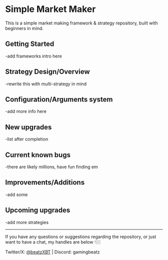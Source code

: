 Simple Market Maker
===================

This is a simple market making framework & strategy repository, built with beginners in mind.


Getting Started
---------------

-add frameworks intro here


Strategy Design/Overview
---------------

-rewrite this with multi-strategy in mind

Configuration/Arguments system
---------------

-add more info here

New upgrades
---------------

-list after completion

Current known bugs
---------------

-there are likely millions, have fun finding em

Improvements/Additions
---------------

-add some

Upcoming upgrades
---------------

-add more strategies

---------------

If you have any questions or suggestions regarding the repository, or just want to have a chat, my handles are below 👇🏼

Twitter/X: [@beatzXBT](https://twitter.com/BeatzXBT) | Discord: gamingbeatz
